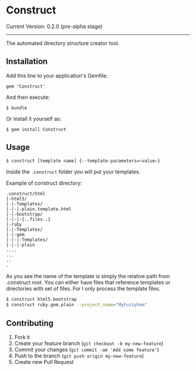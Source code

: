 # Construct

Current Version: 0.2.0 (pre-alpha stage)
- - - - - - - 

The automated directory structure creator tool.

## Installation

Add this line to your application's Gemfile:

    gem 'Construct'

And then execute:

    $ bundle

Or install it yourself as:

    $ gem install Construct

## Usage

```bash
$ construct [template name] {--template-parameters=<value>}
```

Inside the `.construct` folder you will put your templates.

Example of construct directory:

```text
.construct/html
|-html5/
|-|-Templates/
|-|-|-plain.template.html
|-|-bootstrap/
|-|-|-{..files..}
|-ruby
|-|-Templates/
|-|-gem
|-|-|-Templates/
|-|-|-plain
....
...
..
.
```

As you see the name of the template is simply the relative path from .construct
root. You can either have files that reference templates or directories with set
of files. For I only process the template files.

```bash
$ construct html5.bootstrap
$ construct ruby.gem.plain --project_name="MyFuzzyGem"
```

## Contributing

1. Fork it
2. Create your feature branch (`git checkout -b my-new-feature`)
3. Commit your changes (`git commit -am 'Add some feature'`)
4. Push to the branch (`git push origin my-new-feature`)
5. Create new Pull Request

